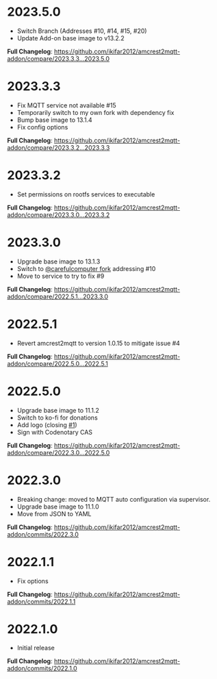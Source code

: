 # 2023.5.0

- Switch Branch (Addresses #10, #14, #15, #20)
- Update Add-on base image to v13.2.2

**Full Changelog**: https://github.com/ikifar2012/amcrest2mqtt-addon/compare/2023.3.3...2023.5.0

# 2023.3.3

- Fix MQTT service not available #15
- Temporarily switch to my own fork with dependency fix
- Bump base image to 13.1.4
- Fix config options

**Full Changelog**: https://github.com/ikifar2012/amcrest2mqtt-addon/compare/2023.3.2...2023.3.3

# 2023.3.2

- Set permissions on rootfs services to executable

**Full Changelog**: https://github.com/ikifar2012/amcrest2mqtt-addon/compare/2023.3.0...2023.3.2

# 2023.3.0

- Upgrade base image to 13.1.3
- Switch to [@carefulcomputer fork](https://github.com/carefulcomputer/amcrest2mqtt) addressing #10
- Move to service to try to fix #9

**Full Changelog**: https://github.com/ikifar2012/amcrest2mqtt-addon/compare/2022.5.1...2023.3.0

# 2022.5.1

- Revert amcrest2mqtt to version 1.0.15 to mitigate issue #4

**Full Changelog**: https://github.com/ikifar2012/amcrest2mqtt-addon/compare/2022.5.0...2022.5.1

# 2022.5.0

- Upgrade base image to 11.1.2
- Switch to ko-fi for donations
- Add logo (closing [#1](https://github.com/ikifar2012/amcrest2mqtt-addon/issues/1))
- Sign with Codenotary CAS

**Full Changelog**: https://github.com/ikifar2012/amcrest2mqtt-addon/compare/2022.3.0...2022.5.0

# 2022.3.0

- Breaking change: moved to MQTT auto configuration via supervisor.
- Upgrade base image to 11.1.0
- Move from JSON to YAML

**Full Changelog**: https://github.com/ikifar2012/amcrest2mqtt-addon/commits/2022.3.0

# 2022.1.1

- Fix options

**Full Changelog**: https://github.com/ikifar2012/amcrest2mqtt-addon/commits/2022.1.1

# 2022.1.0

- Initial release

**Full Changelog**: https://github.com/ikifar2012/amcrest2mqtt-addon/commits/2022.1.0

